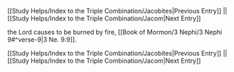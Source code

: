 [[Study Helps/Index to the Triple Combination/Jacobites|Previous Entry]]  ||  [[Study Helps/Index to the Triple Combination/Jacom|Next Entry]]

 the Lord causes to be burned by fire, [[Book of Mormon/3 Nephi/3 Nephi 9#^verse-9|3 Ne. 9:9]].

[[Study Helps/Index to the Triple Combination/Jacobites|Previous Entry]]  ||  [[Study Helps/Index to the Triple Combination/Jacom|Next Entry]]